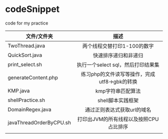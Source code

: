 # codeSnippet
code for my practice


| 文件/文件夹        | 描述       |
| ------------- |:-------------:|
| TwoThread.java      | 两个线程交替打印1-100的数字 |
| QuickSort.java     |  快速排序递归和非递归    |
| print_select.sh     | 执行一个select sql，然后打印结果集  |
| generateContent.php     | 练习php的文件读写等操作，完成utf8->gbk的转换     |
| KMP.java  | kmp字符串匹配算法  |
| shellPractice.sh  | shell脚本实践框架  |
| DomainRegex.java  | 通过正则表达式获取url的域名  |
| javaThreadOrderByCPU.sh  | 打印出JVM的所有线程以及按照CPU占比排序  |
|   |   |
